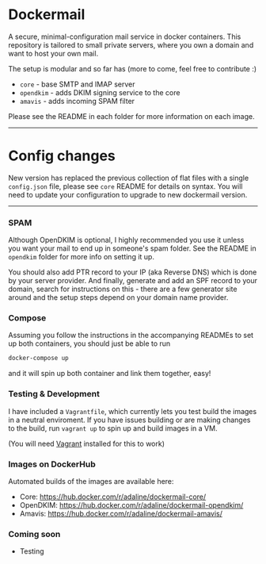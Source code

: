 Dockermail
==========

A secure, minimal-configuration mail service in docker containers.
This repository is tailored to small private servers, where you own a domain and want to host your own mail.

The setup is modular and so far has (more to come, feel free to contribute :)

* `core` -  base SMTP and IMAP server
* `opendkim` - adds DKIM signing service to the core
* `amavis` - adds incoming SPAM filter

Please see the README in each folder for more information on each image.

---
# Config changes
New version has replaced the previous collection of flat files with a single `config.json` file, please see `core` README for details on syntax. You will need to update your configuration to upgrade to new dockermail version.

---

### SPAM
Although OpenDKIM is optional, I highly recommended you use it unless you want your mail to end up in someone's spam folder. See the README in `opendkim` folder for more info on setting it up.

You should also add PTR record to your IP (aka Reverse DNS) which is done by your server provider.
And finally, generate and add an SPF record to your domain, search for instructions on this - there are a few generator site around and the setup steps depend on your domain name provider.

### Compose
Assuming you follow the instructions in the accompanying READMEs to set up both containers, you should just be able to run

```bash
docker-compose up
```

and it will spin up both container and link them together, easy!

### Testing & Development
I have included a `Vagrantfile`, which currently lets you test build the images in a neutral enviroment.
If you have issues building or are making changes to the build, run `vagrant up` to spin up and build images in a VM.

(You will need [Vagrant](https://www.vagrantup.com/) installed for this to work)

### Images on DockerHub
Automated builds of the images are available here:
* Core: https://hub.docker.com/r/adaline/dockermail-core/
* OpenDKIM: https://hub.docker.com/r/adaline/dockermail-opendkim/
* Amavis: https://hub.docker.com/r/adaline/dockermail-amavis/

### Coming soon
* Testing
